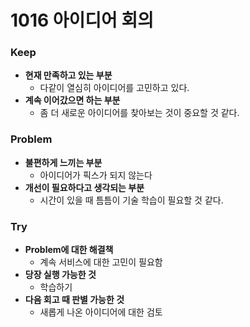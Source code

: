 # 1016 아이디어 회의

### Keep

-   **현재 만족하고 있는 부분**
    -   다같이 열심히 아이디어를 고민하고 있다.
-   **계속 이어갔으면 하는 부분**
    -   좀 더 새로운 아이디어를 찾아보는 것이 중요할 것 같다.

### Problem

-   **불편하게 느끼는 부분**
    -   아이디어가 픽스가 되지 않는다
-   **개선이 필요하다고 생각되는 부분**
    -   시간이 있을 때 틈틈이 기술 학습이 필요할 것 같다.

### Try

-   **Problem에 대한 해결책**
    -   계속 서비스에 대한 고민이 필요함
-   **당장 실행 가능한 것**
    -   학습하기
-   **다음 회고 때 판별 가능한 것**
    -   새롭게 나온 아이디어에 대한 검토

